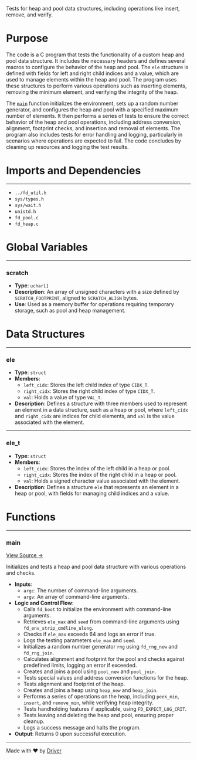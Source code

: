 <!--------------------------------------------------------------------------------->
<!-- IMPORTANT: This file is auto-generated by Driver (https://driver.ai). -------->
<!-- Manual edits may be overwritten on future commits. --------------------------->
<!--------------------------------------------------------------------------------->

Tests for heap and pool data structures, including operations like insert, remove, and verify.

# Purpose
The code is a C program that tests the functionality of a custom heap and pool data structure. It includes the necessary headers and defines several macros to configure the behavior of the heap and pool. The `ele` structure is defined with fields for left and right child indices and a value, which are used to manage elements within the heap and pool. The program uses these structures to perform various operations such as inserting elements, removing the minimum element, and verifying the integrity of the heap.

The [`main`](<#main>) function initializes the environment, sets up a random number generator, and configures the heap and pool with a specified maximum number of elements. It then performs a series of tests to ensure the correct behavior of the heap and pool operations, including address conversion, alignment, footprint checks, and insertion and removal of elements. The program also includes tests for error handling and logging, particularly in scenarios where operations are expected to fail. The code concludes by cleaning up resources and logging the test results.
# Imports and Dependencies

---
- `../fd_util.h`
- `sys/types.h`
- `sys/wait.h`
- `unistd.h`
- `fd_pool.c`
- `fd_heap.c`


# Global Variables

---
### scratch
- **Type**: ``uchar[]``
- **Description**: An array of unsigned characters with a size defined by `SCRATCH_FOOTPRINT`, aligned to `SCRATCH_ALIGN` bytes.
- **Use**: Used as a memory buffer for operations requiring temporary storage, such as pool and heap management.


# Data Structures

---
### ele
- **Type**: ``struct``
- **Members**:
    - ``left_cidx``: Stores the left child index of type `CIDX_T`.
    - ``right_cidx``: Stores the right child index of type `CIDX_T`.
    - ``val``: Holds a value of type `VAL_T`.
- **Description**: Defines a structure with three members used to represent an element in a data structure, such as a heap or pool, where `left_cidx` and `right_cidx` are indices for child elements, and `val` is the value associated with the element.


---
### ele\_t
- **Type**: ``struct``
- **Members**:
    - ``left_cidx``: Stores the index of the left child in a heap or pool.
    - ``right_cidx``: Stores the index of the right child in a heap or pool.
    - ``val``: Holds a signed character value associated with the element.
- **Description**: Defines a structure `ele` that represents an element in a heap or pool, with fields for managing child indices and a value.


# Functions

---
### main<!-- {{#callable:main}} -->
[View Source →](<../../../../../src/util/tmpl/test_heap.c#L36>)

Initializes and tests a heap and pool data structure with various operations and checks.
- **Inputs**:
    - `argc`: The number of command-line arguments.
    - `argv`: An array of command-line arguments.
- **Logic and Control Flow**:
    - Calls `fd_boot` to initialize the environment with command-line arguments.
    - Retrieves `ele_max` and `seed` from command-line arguments using `fd_env_strip_cmdline_ulong`.
    - Checks if `ele_max` exceeds 64 and logs an error if true.
    - Logs the testing parameters `ele_max` and `seed`.
    - Initializes a random number generator `rng` using `fd_rng_new` and `fd_rng_join`.
    - Calculates alignment and footprint for the pool and checks against predefined limits, logging an error if exceeded.
    - Creates and joins a pool using `pool_new` and `pool_join`.
    - Tests special values and address conversion functions for the heap.
    - Tests alignment and footprint of the heap.
    - Creates and joins a heap using `heap_new` and `heap_join`.
    - Performs a series of operations on the heap, including `peek_min`, `insert`, and `remove_min`, while verifying heap integrity.
    - Tests handholding features if applicable, using `FD_EXPECT_LOG_CRIT`.
    - Tests leaving and deleting the heap and pool, ensuring proper cleanup.
    - Logs a success message and halts the program.
- **Output**: Returns 0 upon successful execution.



---
Made with ❤️ by [Driver](https://www.driver.ai/)